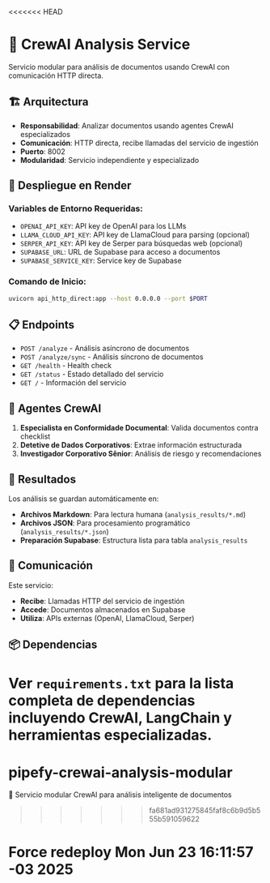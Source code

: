 <<<<<<< HEAD
# 🤖 CrewAI Analysis Service

Servicio modular para análisis de documentos usando CrewAI con comunicación HTTP directa.

## 🏗️ Arquitectura

- **Responsabilidad**: Analizar documentos usando agentes CrewAI especializados
- **Comunicación**: HTTP directa, recibe llamadas del servicio de ingestión
- **Puerto**: 8002
- **Modularidad**: Servicio independiente y especializado

## 🚀 Despliegue en Render

### Variables de Entorno Requeridas:
- `OPENAI_API_KEY`: API key de OpenAI para los LLMs
- `LLAMA_CLOUD_API_KEY`: API key de LlamaCloud para parsing (opcional)
- `SERPER_API_KEY`: API key de Serper para búsquedas web (opcional)
- `SUPABASE_URL`: URL de Supabase para acceso a documentos
- `SUPABASE_SERVICE_KEY`: Service key de Supabase

### Comando de Inicio:
```bash
uvicorn api_http_direct:app --host 0.0.0.0 --port $PORT
```

## 📋 Endpoints

- `POST /analyze` - Análisis asíncrono de documentos
- `POST /analyze/sync` - Análisis síncrono de documentos
- `GET /health` - Health check
- `GET /status` - Estado detallado del servicio
- `GET /` - Información del servicio

## 🤖 Agentes CrewAI

1. **Especialista en Conformidade Documental**: Valida documentos contra checklist
2. **Detetive de Dados Corporativos**: Extrae información estructurada
3. **Investigador Corporativo Sênior**: Análisis de riesgo y recomendaciones

## 💾 Resultados

Los análisis se guardan automáticamente en:
- **Archivos Markdown**: Para lectura humana (`analysis_results/*.md`)
- **Archivos JSON**: Para procesamiento programático (`analysis_results/*.json`)
- **Preparación Supabase**: Estructura lista para tabla `analysis_results`

## 🔗 Comunicación

Este servicio:
- **Recibe**: Llamadas HTTP del servicio de ingestión
- **Accede**: Documentos almacenados en Supabase
- **Utiliza**: APIs externas (OpenAI, LlamaCloud, Serper)

## 📦 Dependencias

Ver `requirements.txt` para la lista completa de dependencias incluyendo CrewAI, LangChain y herramientas especializadas. 
=======
# pipefy-crewai-analysis-modular
🤖 Servicio modular CrewAI para análisis inteligente de documentos
>>>>>>> fa681ad931275845faf8c6b9d5b555b591059622
# Force redeploy Mon Jun 23 16:11:57 -03 2025
